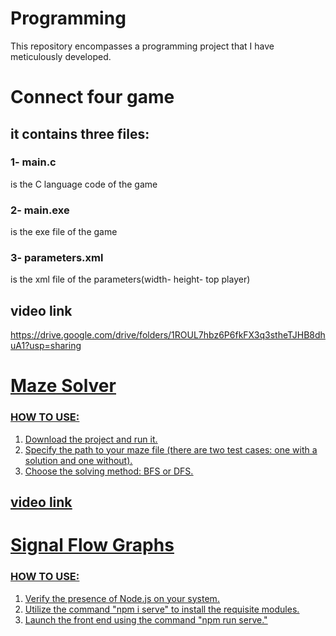 # Programming
This repository encompasses a programming project that I have meticulously developed.

# Connect four game
## it contains three files:
### 1- main.c
is the C language code of the game
### 2- main.exe
is the exe file of the game
### 3- parameters.xml
is the xml file of the parameters(width- height- top player)

## video link
<u>https://drive.google.com/drive/folders/1ROUL7hbz6P6fkFX3q3stheTJHB8dhuA1?usp=sharing<u>


# Maze Solver
### HOW TO USE:
1. Download the project and run it.
2. Specify the path to your maze file (there are two test cases: one with a solution and one without).
3. Choose the solving method: BFS or DFS.   

## video link


# Signal Flow Graphs 
### HOW TO USE:
1. Verify the presence of Node.js on your system.
2. Utilize the command "npm i serve" to install the requisite modules.
3. Launch the front end using the command "npm run serve."
